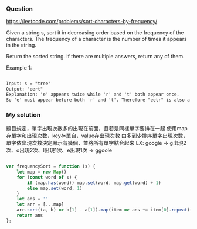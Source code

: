### Question

https://leetcode.com/problems/sort-characters-by-frequency/

Given a string s, sort it in decreasing order based on the frequency of the characters. The frequency of a character is the number of times it appears in the string.

Return the sorted string. If there are multiple answers, return any of them.

Example 1:

```md

Input: s = "tree"
Output: "eert"
Explanation: 'e' appears twice while 'r' and 't' both appear once.
So 'e' must appear before both 'r' and 't'. Therefore "eetr" is also a valid answer.

```

### My solution

題目規定，單字出現次數多的出現在前面，且若是同樣單字要排在一起
使用map存單字和出現次數，key存單自，value存出現次數
由多到少排序單字出現次數，單字依出現次數決定顯示有幾個，並將所有單字結合起來
EX: google => g出現2次、o出現2次、l出現1次、e出現1次 => ggoole

```js

var frequencySort = function (s) {
    let map = new Map()
    for (const word of s) {
        if (map.has(word)) map.set(word, map.get(word) + 1)
        else map.set(word, 1)
    }
    let ans = ''
    let arr = [...map]
    arr.sort((a, b) => b[1] - a[1]).map(item => ans += item[0].repeat(item[1]))
    return ans
};

```

